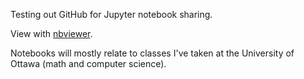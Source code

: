
Testing out GitHub for Jupyter notebook sharing.

View with [nbviewer](https://nbviewer.jupyter.org/github/bryik/jupyter-notebooks/tree/master/).

Notebooks will mostly relate to classes I've taken at the University of Ottawa (math and computer science).
